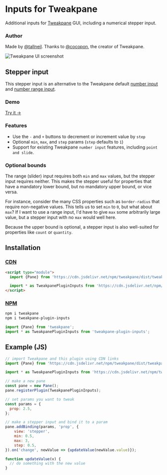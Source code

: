 # Inputs for Tweakpane
Additional inputs for [Tweakpane](https://tweakpane.github.io/docs/) GUI, including a numerical stepper input.

### Author
Made by [@tallneil](https://tallneil.io/). Thanks to [@cocopon](https://github.com/cocopon), the creator of Tweakpane.

![Tweakpane UI screenshot](https://raw.githubusercontent.com/tallneil/tweakpane-plugin-inputs/main/assets/cover.png)

## Stepper input
This stepper input is an alternative to the Tweakpane default [number input](https://tweakpane.github.io/docs/input-bindings/#number) and [number range input](https://tweakpane.github.io/docs/input-bindings/#number_range). 

### Demo
[Try it →](https://tallneil.github.io/tweakpane-plugin-inputs/)

### Features 
* Use the `-` and `+` buttons to decrement or increment value by `step`
* Optional `min`, `max`, and `step` params (`step` defaults to `1`)
* Support for existing Tweakpane `number input` features, including `point and slide`. 

### Optional bounds
The range (slider) input requires both `min` and `max` values, but the stepper input requires neither. This makes the stepper useful for properties that have a mandatory lower bound, but no mandatory upper bound, or vice versa. 

For instance, consider the many CSS properties such as `border-radius` that require non-negative values. This tells us to set `min` to `0`, but what about `max`? If I want to use a range input, I'd have to give `max` some arbitrarily large value, but a stepper input with no `max` would well here. 

Because the upper bound is optional, a stepper input is also well-suited for properties like `count` or `quantity`. 

## Installation

### [CDN](https://www.jsdelivr.com/package/npm/tweakpane-plugin-inputs)
```html
<script type="module">
  import {Pane} from 'https://cdn.jsdelivr.net/npm/tweakpane/dist/tweakpane.min.js';

  import * as TweakpanePluginInputs from 'https://cdn.jsdelivr.net/npm/tweakpane-plugin-inputs/dist/tweakpane-plugin-inputs.min.js';
</script>
```

### [NPM](https://www.npmjs.com/package/tweakpane-plugin-inputs)
```bash
npm i tweakpane
npm i tweakpane-plugin-inputs
```

```js
import {Pane} from 'tweakpane';
import * as TweakpanePluginInputs from 'tweakpane-plugin-inputs';
```


## Example (JS)
```js
// import Tweakpane and this plugin using CDN links
import {Pane} from 'https://cdn.jsdelivr.net/npm/tweakpane/dist/tweakpane.min.js';

import * as TweakpanePluginInputs from 'https://cdn.jsdelivr.net/npm/tweakpane-plugin-inputs/dist/tweakpane-plugin-inputs.min.js';

// make a new pane
const pane = new Pane();
pane.registerPlugin(TweakpanePluginInputs);

// set params you want to tweak
const params = {
  prop: 2.5,
};

// make a stepper input and bind it to a param
pane.addBinding(params, 'prop', {
    view: 'stepper',
    min: 0.5,
    max: 3,
    step: 0.5,
}).on('change', newValue => {updateValue(newValue.value)});

function updateValue(v) {
  // do something with the new value
}
```
